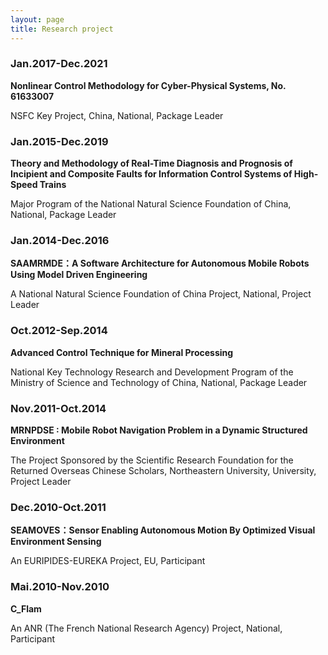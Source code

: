 ```yaml
---
layout: page
title: Research project
---
```


### Jan.2017-Dec.2021

**Nonlinear Control Methodology for Cyber-Physical Systems, No. 61633007**

NSFC Key Project, China, National, Package Leader



### Jan.2015-Dec.2019

**Theory and Methodology of Real-Time Diagnosis and Prognosis of Incipient and Composite Faults for Information Control Systems of High-Speed Trains**

Major Program of the National Natural Science Foundation of China, National, Package Leader



### Jan.2014-Dec.2016

**SAAMRMDE：A Software Architecture for Autonomous Mobile Robots Using Model Driven Engineering**

A National Natural Science Foundation of China Project, National, Project Leader



### Oct.2012-Sep.2014

**Advanced Control Technique for Mineral Processing**

National Key Technology Research and Development Program of the Ministry of
Science and Technology of China, National, Package Leader



### Nov.2011-Oct.2014

**MRNPDSE : Mobile Robot Navigation Problem in a Dynamic Structured Environment**

The Project Sponsored by the Scientific Research Foundation for the Returned
Overseas Chinese Scholars, Northeastern University, University, Project Leader



### Dec.2010-Oct.2011

**SEAMOVES：Sensor Enabling Autonomous Motion By Optimized Visual Environment Sensing**

An EURIPIDES-EUREKA Project, EU, Participant



### Mai.2010-Nov.2010

**C_Flam**

An ANR (The French National Research Agency) Project, National, Participant
